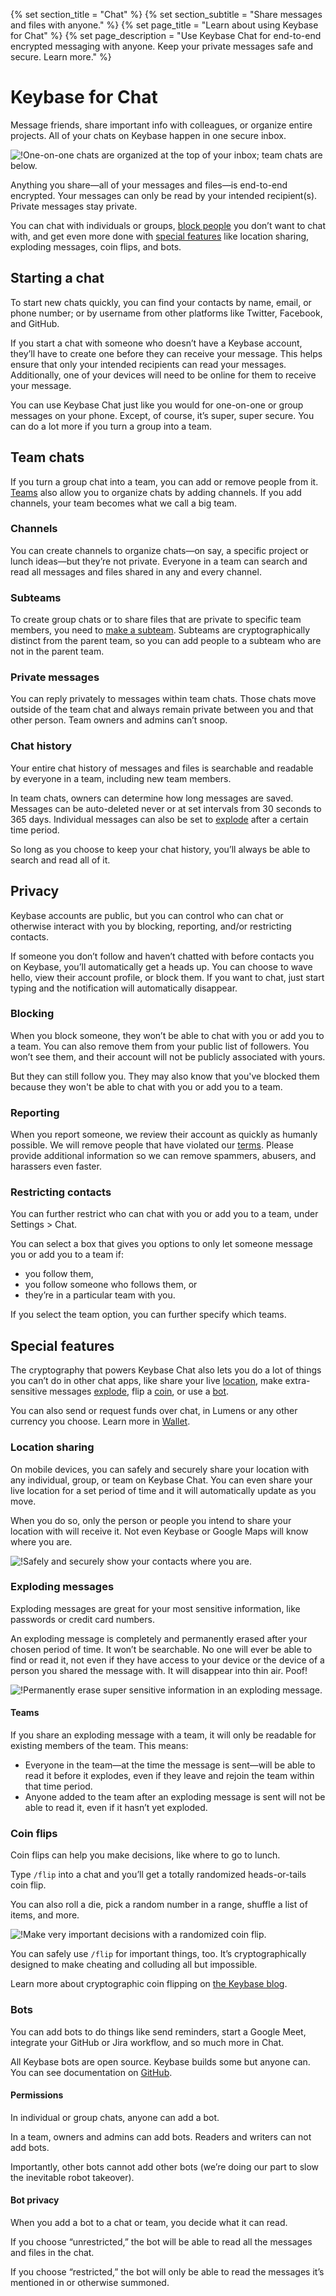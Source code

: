 {% set section_title = "Chat" %}
{% set section_subtitle = "Share messages and files with anyone." %}
{% set page_title = "Learn about using Keybase for Chat" %}
{% set page_description = "Use Keybase Chat for end-to-end encrypted messaging with anyone. Keep your private messages safe and secure. Learn more." %}

# Keybase for Chat
Message friends, share important info with colleagues, or organize entire projects. All of your chats on Keybase happen in one secure inbox.

![ !One-on-one chats are organized at the top of your inbox; team chats are below.](/img/chat-profileteams.png)

Anything you share—all of your messages and files—is end-to-end encrypted. Your messages can only be read by your intended recipient(s). Private messages stay private.

You can chat with individuals or groups, [block people](/chat#blocking) you don’t want to chat with, and get even more done with [special features](/chat#special-features) like location sharing, exploding messages, coin flips, and bots.

## Starting a chat
To start new chats quickly, you can find your contacts by name, email, or phone number; or by username from other platforms like Twitter, Facebook, and GitHub.

If you start a chat with someone who doesn’t have a Keybase account, they’ll have to create one before they can receive your message. This helps ensure that only your intended recipients can read your messages. Additionally, one of your devices will need to be online for them to receive your message.

You can use Keybase Chat just like you would for one-on-one or group messages on your phone. Except, of course, it’s super, super secure. You can do a lot more if you turn a group into a team.

## Team chats
If you turn a group chat into a team, you can add or remove people from it. [Teams](/teams) also allow you to organize chats by adding channels. If you add channels, your team becomes what we call a big team.

### Channels
You can create channels to organize chats—on say, a specific project or lunch ideas—but they’re not private. Everyone in a team can search and read all messages and files shared in any and every channel.

### Subteams
To create group chats or to share files that are private to specific team members, you need to [make a subteam](/teams#subteams). Subteams are cryptographically distinct from the parent team, so you can add people to a subteam who are not in the parent team.

### Private messages
You can reply privately to messages within team chats. Those chats move outside of the team chat and always remain private between you and that other person. Team owners and admins can’t snoop.

### Chat history
Your entire chat history of messages and files is searchable and readable by everyone in a team, including new team members.

In team chats, owners can determine how long messages are saved. Messages can be auto-deleted never or at set intervals from 30 seconds to 365 days. Individual messages can also be set to [explode](chat#exploding-messages) after a certain time period.

So long as you choose to keep your chat history, you’ll always be able to search and read all of it.

## Privacy
Keybase accounts are public, but you can control who can chat or otherwise interact with you by blocking, reporting, and/or restricting contacts.

If someone you don’t follow and haven’t chatted with before contacts you on Keybase, you’ll automatically get a heads up. You can choose to wave hello, view their account profile, or block them. If you want to chat, just start typing and the notification will automatically disappear.

### Blocking
When you block someone, they won’t be able to chat with you or add you to a team. You can also remove them from your public list of followers. You won’t see them, and their account will not be publicly associated with yours.

But they can still follow you. They may also know that you've blocked them because they won't be able to chat with you or add you to a team.

### Reporting
When you report someone, we review their account as quickly as humanly possible. We will remove people that have violated our [terms](https://keybase.io/docs/terms). Please provide additional information so we can remove spammers, abusers, and harassers even faster.

### Restricting contacts
You can further restrict who can chat with you or add you to a team, under Settings > Chat.

You can select a box that gives you options to only let someone message you or add you to a team if:
* you follow them,
* you follow someone who follows them, or
* they’re in a particular team with you.

If you select the team option, you can further specify which teams.

## Special features
 The cryptography that powers Keybase Chat also lets you do a lot of things you can’t do in other chat apps, like share your live [location](chat#location-sharing), make extra-sensitive messages [explode](chat#exploding-messages), flip a [coin](chat#coin-flips), or use a [bot](chat#bots).

You can also send or request funds over chat, in Lumens or any other currency you choose. Learn more in [Wallet](/wallet).

### Location sharing
On mobile devices, you can safely and securely share your location with any individual, group, or team on Keybase Chat. You can even share your live location for a set period of time and it will automatically update as you move.

When you do so, only the person or people you intend to share your location with will receive it. Not even Keybase or Google Maps will know where you are.

![ !Safely and securely show your contacts where you are.](/img/chat-location.png)

### Exploding messages
Exploding messages are great for your most sensitive information, like passwords or credit card numbers.

An exploding message is completely and permanently erased after your chosen period of time. It won’t be searchable. No one will ever be able to find or read it, not even if they have access to your device or the device of a person you shared the message with. It will disappear into thin air. Poof!

![ !Permanently erase super sensitive information in an exploding message.](/img/chat-explodingmessage.gif)

#### Teams
If you share an exploding message with a team, it will only be  readable for existing members of the team. This means:

* Everyone in the team—at the time the message is sent—will be able to read it before it explodes, even if they leave and rejoin the team within that time period.
* Anyone added to the team after an exploding message is sent will not be able to read it, even if it hasn’t yet exploded.

### Coin flips
Coin flips can help you make decisions, like where to go to lunch.

Type `/flip` into a chat and you’ll get a totally randomized heads-or-tails coin flip.

You can also roll a die, pick a random number in a range, shuffle a list of items, and more.

![ !Make very important decisions with a randomized coin flip.](/img/chat-coinflip.gif)

You can safely use `/flip` for important things, too. It’s cryptographically designed to make cheating and colluding all but impossible.

Learn more about cryptographic coin flipping on [the Keybase blog](https://keybase.io/blog/cryptographic-coin-flipping).

### Bots
You can add bots to do things like send reminders, start a Google Meet, integrate your GitHub or Jira workflow, and so much more in Chat.

All Keybase bots are open source. Keybase builds some but anyone can. You can see documentation on [GitHub](https://github.com/keybase/managed-bots).

#### Permissions
In individual or group chats, anyone can add a bot.

In a team, owners and admins can add bots. Readers and writers can not add bots.

Importantly, other bots cannot add other bots (we’re doing our part to slow the inevitable robot takeover).

#### Bot privacy
When you add a bot to a chat or team, you decide what it can read.

If you choose “unrestricted,” the bot will be able to read all the messages and files in the chat.

If you choose “restricted,” the bot will only be able to read the messages it’s mentioned in or otherwise summoned.
